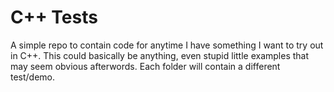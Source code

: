 C++ Tests
=========

A simple repo to contain code for anytime I have something I want to try out in
C++.  This could basically be anything, even stupid little examples that may
seem obvious afterwords.  Each folder will contain a different test/demo.
